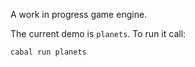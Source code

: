 A work in progress game engine.

The current demo is `planets`. To run it call:
```
cabal run planets
```

